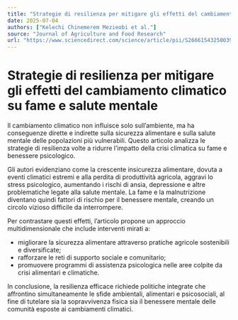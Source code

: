 ```yaml
---
title: "Strategie di resilienza per mitigare gli effetti del cambiamento climatico su fame e salute mentale"
date: 2025-07-04
authors: ["Kelechi Chinemerem Mezieobi et al."]
source: "Journal of Agriculture and Food Research"
url: "https://www.sciencedirect.com/science/article/pii/S2666154325003941"
---
```


# Strategie di resilienza per mitigare gli effetti del cambiamento climatico su fame e salute mentale

Il cambiamento climatico non influisce solo sull’ambiente, ma ha conseguenze dirette e indirette sulla sicurezza alimentare e sulla salute mentale delle popolazioni più vulnerabili. Questo articolo analizza le strategie di resilienza volte a ridurre l’impatto della crisi climatica su fame e benessere psicologico.

Gli autori evidenziano come la crescente insicurezza alimentare, dovuta a eventi climatici estremi e alla perdita di produttività agricola, aggravi lo stress psicologico, aumentando i rischi di ansia, depressione e altre problematiche legate alla salute mentale. La fame e la malnutrizione diventano quindi fattori di rischio per il benessere mentale, creando un circolo vizioso difficile da interrompere.

Per contrastare questi effetti, l’articolo propone un approccio multidimensionale che include interventi mirati a:
- migliorare la sicurezza alimentare attraverso pratiche agricole sostenibili e diversificate;
- rafforzare le reti di supporto sociale e comunitario;
- promuovere programmi di assistenza psicologica nelle aree colpite da crisi alimentari e climatiche.

In conclusione, la resilienza efficace richiede politiche integrate che affrontino simultaneamente le sfide ambientali, alimentari e psicosociali, al fine di tutelare sia la sopravvivenza fisica sia il benessere mentale delle comunità esposte ai cambiamenti climatici.
